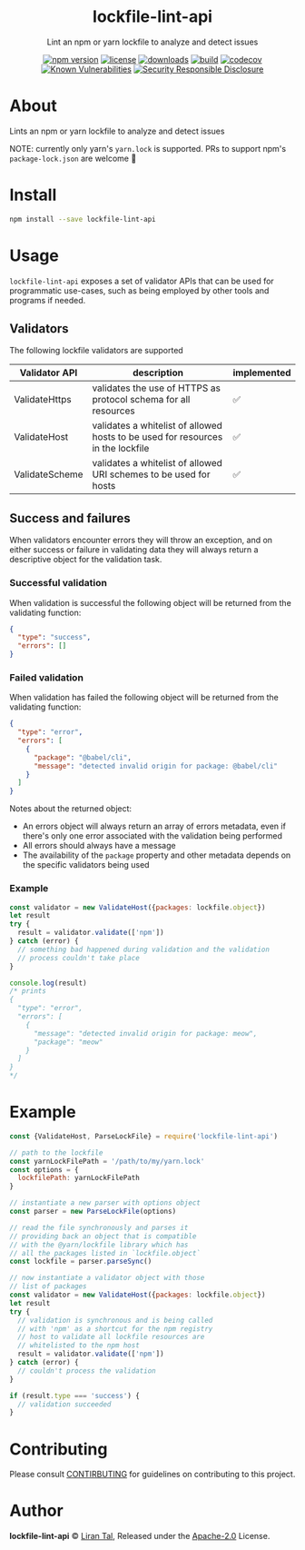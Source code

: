 <p align="center"><h1 align="center">
  lockfile-lint-api
</h1>

<p align="center">
  Lint an npm or yarn lockfile to analyze and detect issues
</p>

<p align="center">
  <a href="https://www.npmjs.org/package/lockfile-lint-api"><img src="https://badgen.net/npm/v/lockfile-lint-api" alt="npm version"/></a>
  <a href="https://www.npmjs.org/package/lockfile-lint-api"><img src="https://badgen.net/npm/license/lockfile-lint-api" alt="license"/></a>
  <a href="https://www.npmjs.org/package/lockfile-lint-api"><img src="https://badgen.net/npm/dt/lockfile-lint-api" alt="downloads"/></a>
  <a href="https://travis-ci.org/lirantal/lockfile-lint"><img src="https://badgen.net/travis/lirantal/lockfile-lint" alt="build"/></a>
  <a href="https://codecov.io/gh/lirantal/lockfile-lint"><img src="https://badgen.net/codecov/c/github/lirantal/lockfile-lint" alt="codecov"/></a>
<a href="https://snyk.io/test/npm/lockfile-lint-api"><img src="https://snyk.io/test/npm/lockfile-lint-api/badge.svg" alt="Known Vulnerabilities" data-canonical-src="https://snyk.io/test/npm/lockfile-lint-api" style="max-width:100%;"></a>
  <a href="https://github.com/nodejs/security-wg/blob/master/processes/responsible_disclosure_template.md"><img src="https://img.shields.io/badge/Security-Responsible%20Disclosure-yellow.svg" alt="Security Responsible Disclosure" /></a>
</p>

# About

Lints an npm or yarn lockfile to analyze and detect issues

NOTE: currently only yarn's `yarn.lock` is supported. PRs to support npm's `package-lock.json` are welcome 🤗

# Install

```bash
npm install --save lockfile-lint-api
```

# Usage

`lockfile-lint-api` exposes a set of validator APIs that can be used for programmatic use-cases, such as being employed by other tools and programs if needed.

## Validators

The following lockfile validators are supported

| Validator API   | description                                                                     | implemented |
| --------------  | ------------------------------------------------------------------------------- | ----------- |
| ValidateHttps   | validates the use of HTTPS as protocol schema for all resources                 | ✅          |
| ValidateHost    | validates a whitelist of allowed hosts to be used for resources in the lockfile | ✅          |
| ValidateScheme  | validates a whitelist of allowed URI schemes to be used for hosts               | ✅          |

## Success and failures

When validators encounter errors they will throw an exception, and on either success or failure in validating data they will always return a descriptive object for the validation task.

### Successful validation

When validation is successful the following object will be returned from the validating function:

```json
{
  "type": "success",
  "errors": []
}
```

### Failed validation

When validation has failed the following object will be returned from the validating function:

```json
{
  "type": "error",
  "errors": [
    {
      "package": "@babel/cli",
      "message": "detected invalid origin for package: @babel/cli"
    }
  ]
}
```

Notes about the returned object:

- An errors object will always return an array of errors metadata, even if there's only one error associated with the validation being performed
- All errors should always have a message
- The availability of the `package` property and other metadata depends on the specific validators being used

### Example

```js
const validator = new ValidateHost({packages: lockfile.object})
let result
try {
  result = validator.validate(['npm'])
} catch (error) {
  // something bad happened during validation and the validation
  // process couldn't take place
}

console.log(result)
/* prints
{
  "type": "error",
  "errors": [
    {
      "message": "detected invalid origin for package: meow",
      "package": "meow"
    }
  ]
}
*/
```

# Example

```js
const {ValidateHost, ParseLockFile} = require('lockfile-lint-api')

// path to the lockfile
const yarnLockFilePath = '/path/to/my/yarn.lock'
const options = {
  lockfilePath: yarnLockFilePath
}

// instantiate a new parser with options object
const parser = new ParseLockFile(options)

// read the file synchronously and parses it
// providing back an object that is compatible
// with the @yarn/lockfile library which has
// all the packages listed in `lockfile.object`
const lockfile = parser.parseSync()

// now instantiate a validator object with those
// list of packages
const validator = new ValidateHost({packages: lockfile.object})
let result
try {
  // validation is synchronous and is being called
  // with 'npm' as a shortcut for the npm registry
  // host to validate all lockfile resources are
  // whitelisted to the npm host
  result = validator.validate(['npm'])
} catch (error) {
  // couldn't process the validation
}

if (result.type === 'success') {
  // validation succeeded
}
```

# Contributing

Please consult [CONTIRBUTING](../../CONTRIBUTING.md) for guidelines on contributing to this project.

# Author

**lockfile-lint-api** © [Liran Tal](https://github.com/lirantal), Released under the [Apache-2.0](./LICENSE) License.
